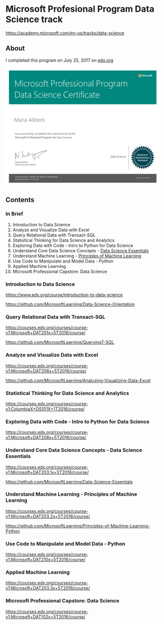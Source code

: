 # Microsoft Profesional Program Data Science track 
https://academy.microsoft.com/en-us/tracks/data-science 


## About 
I completed this program on July 25, 2017 on [edx.org](https://edx.org)

<img src="static/MariaAliberti-MPP-Certificate.png" />




## Contents 

###  In Brief 
1. Introduction to Data Science
1. Analyze and Visualize Data with Excel
1. Query Relational Data with Transact-SQL
1. Statistical Thinking for Data Science and Analytics 
1. Exploring Data with Code - Intro to Python for Data Science
1. Understand Core Data Science Concepts - [Data Science Essentials](06-data-science-essentials)
1. Understand Machine Learning - [Principles of Machine Learning](07-principles-of-ml)
1. Use Code to Manipulate and Model Data - Python
1. Applied Machine Learning 
1. Microsoft Professional Capstore: Data Science

### Introduction to Data Science
https://www.edx.org/course/introduction-to-data-science 

https://github.com/MicrosoftLearning/Data-Science-Orientation  


### Query Relational Data with Transact-SQL
https://courses.edx.org/courses/course-v1:Microsoft+DAT201x+5T2016/course/ 

https://github.com/MicrosoftLearning/QueryingT-SQL 


### Analyze and Visualize Data with Excel
https://courses.edx.org/courses/course-v1:Microsoft+DAT206x+5T2016/course/ 

https://github.com/MicrosoftLearning/Analyzing-Visualizing-Data-Excel 


### Statistical Thinking for Data Science and Analytics 
https://courses.edx.org/courses/course-v1:ColumbiaX+DS101X+1T2016/course/ 


### Exploring Data with Code - Intro to Python for Data Science
https://courses.edx.org/courses/course-v1:Microsoft+DAT208x+5T2016/course/ 


### Understand Core Data Science Concepts - Data Science Essentials
https://courses.edx.org/courses/course-v1:Microsoft+DAT203.1x+5T2016/course/ 

https://github.com/MicrosoftLearning/Data-Science-Essentials 


### Understand Machine Learning - Principles of Machine Learning
https://courses.edx.org/courses/course-v1:Microsoft+DAT203.2x+5T2016/course/

https://github.com/MicrosoftLearning/Principles-of-Machine-Learning-Python 

### Use Code to Manipulate and Model Data - Python
https://courses.edx.org/courses/course-v1:Microsoft+DAT210x+5T2016/course/

### Applied Machine Learning 
https://courses.edx.org/courses/course-v1:Microsoft+DAT203.3x+5T2016/course/

### Microsoft Professional Capstore: Data Science
https://courses.edx.org/courses/course-v1:Microsoft+DAT102x+5T2016/course/ 

